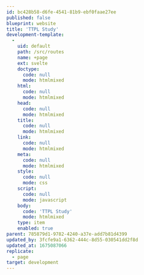 ```yaml
---
id: bc428b58-d6fe-4541-81b9-ebf0faae27ee
published: false
blueprint: website
title: 'TTPL Study'
development-template:
  -
    uid: default
    path: /src/routes
    name: +page
    ext: svelte
    doctype:
      code: null
      mode: htmlmixed
    html:
      code: null
      mode: htmlmixed
    head:
      code: null
      mode: htmlmixed
    title:
      code: null
      mode: htmlmixed
    link:
      code: null
      mode: htmlmixed
    meta:
      code: null
      mode: htmlmixed
    style:
      code: null
      mode: css
    script:
      code: null
      mode: javascript
    body:
      code: 'TTPL Study'
      mode: htmlmixed
    type: item
    enabled: true
parent: 785879d1-9782-4240-a37e-add7b81d4399
updated_by: 3fcfe9a1-6362-444c-8d55-030541dd2f8d
updated_at: 1675087066
replicate:
  - page
target: development
---
```

